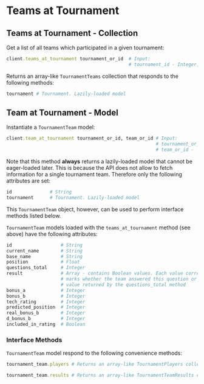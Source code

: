 # Teams at Tournament

## Teams at Tournament - Collection

Get a list of all teams which participated in a given tournament:

```ruby
client.teams_at_tournament tournament_or_id  # Input:
                                             # tournament_id - Integer, String or Tournament
```

Returns an array-like `TournamentTeams` collection that responds to the following methods:

```ruby
tournament # Tournament. Lazily-loaded model
```

## Team at Tournament - Model

Instantiate a `TournamentTeam` model:

```ruby
client.team_at_tournament tournament_or_id, team_or_id # Input:
                                                       # tournament_or_id - Integer, String or Tournament
                                                       # team_or_id -  Integer, String or Team
```

Note that this method **always** returns a lazily-loaded model that cannot be eager-loaded later. This is
because the API does not allow to fetch information for a single tournament team. Therefore only the following
attributes are set:

```ruby
id              # String 
tournament      # Tournament. Lazily-loaded model
```

This `TournamentTeam` object, however, can be used to perform interface methods listed below. 

`TournamentTeam` models loaded with the `teams_at_tournament` method (see above) have the following attributes:

```ruby
id                  # String
current_name        # String
base_name           # String
position            # Float
questions_total     # Integer
result              # Array - contains Boolean values. Each value corresponds to a single question and
                    # marks whether the team answered this question or not. The length of the array equals to the
                    # value returned by the questions_total method 
bonus_a             # Integer
bonus_b             # Integer
tech_rating         # Integer
predicted_position  # Integer
real_bonus_b        # Integer
d_bonus_b           # Integer
included_in_rating  # Boolean
```

### Interface Methods

`TournamentTeam` model respond to the following convenience methods:

```ruby
tournament_team.players # Returns an array-like TournamentPlayers collection containing roster for the current TournamentTeam

tournament_team.results # Returns an array-like TournamentTeamResults collection containing results for the current TournamentTeam
```